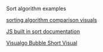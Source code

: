 Sort algorithm examples 

[sorting algorithm comparison visuals](https://www.toptal.com/developers/sorting-algorithms)


[JS built in sort documentation](https://www.toptal.com/developers/sorting-algorithms)

[Visualgo Bubble Short Visual](https://visualgo.net/en/sorting?slide=1)